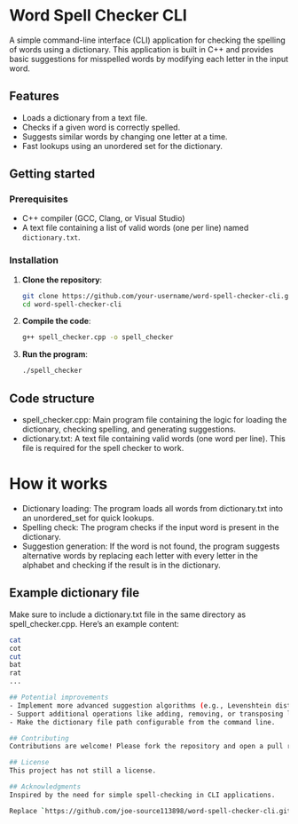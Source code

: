 # Word Spell Checker CLI

A simple command-line interface (CLI) application for checking the spelling of words using a dictionary. This application is built in C++ and provides basic suggestions for misspelled words by modifying each letter in the input word.

## Features

- Loads a dictionary from a text file.
- Checks if a given word is correctly spelled.
- Suggests similar words by changing one letter at a time.
- Fast lookups using an unordered set for the dictionary.

## Getting started

### Prerequisites

- C++ compiler (GCC, Clang, or Visual Studio)
- A text file containing a list of valid words (one per line) named `dictionary.txt`.

### Installation

1. **Clone the repository**:
   ```bash
   git clone https://github.com/your-username/word-spell-checker-cli.git
   cd word-spell-checker-cli

2. **Compile the code**:
   ```bash
   g++ spell_checker.cpp -o spell_checker

3. **Run the program**:
   ```bash
   ./spell_checker

## Code structure
- spell_checker.cpp: Main program file containing the logic for loading the dictionary, checking spelling, and generating suggestions.
- dictionary.txt: A text file containing valid words (one word per line). This file is required for the spell checker to work.

# How it works
- Dictionary loading: The program loads all words from dictionary.txt into an unordered_set for quick lookups.
- Spelling check: The program checks if the input word is present in the dictionary.
- Suggestion generation: If the word is not found, the program suggests alternative words by replacing each letter with every letter in the alphabet and checking if the result is in the dictionary.

## Example dictionary file
Make sure to include a dictionary.txt file in the same directory as spell_checker.cpp. Here’s an example content:
```bash
cat
cot
cut
bat
rat
...

## Potential improvements
- Implement more advanced suggestion algorithms (e.g., Levenshtein distance).
- Support additional operations like adding, removing, or transposing letters.
- Make the dictionary file path configurable from the command line.

## Contributing
Contributions are welcome! Please fork the repository and open a pull request with any improvements or bug fixes.

## License
This project has not still a license.

## Acknowledgments
Inspired by the need for simple spell-checking in CLI applications.

Replace `https://github.com/joe-source113898/word-spell-checker-cli.git` with the URL of your GitHub repository. This `README.md` will give users a clear understanding of the project, its features, setup instructions, and usage guidelines.
